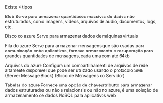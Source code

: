 Existe 4 tipos

Blob 
Serve para armazenar quantidades massivas de dados não estruturados, como imagens, vídeos, arquivos de áudio, documentos, logs, etc. 

Disco do azure 
Serve para armazenar dados de máquinas virtuais

Fila do azure
Serve para armazenar mensagens que são usadas para comunicação entre aplicativos, fornece armazenanto e recuperação para grandes quantidades de mensagens, cada uma com até 64kb

Arquivos do azure
Configura um compartilhamenti de arquivos de rede altamente disponível que pode ser utilizado usando o protocolo SMB (Server Message Block) (Bloco de Mensagens do Servidor) 

Tabelas do azure
Fornece uma opção de chave/atributto para armazenar dados estruturados ou não e relacionais ou não no azure, é uma solução de armazenamento de dados NoSQL para aplicativos web
